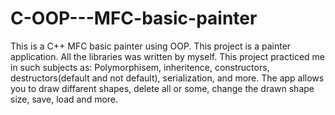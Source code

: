 # C-OOP---MFC-basic-painter
This is a C++  MFC basic painter using OOP. 
This project is a painter application.
All the libraries was written by myself.
This project practiced me in such subjects as: Polymorphisem, inheritence, constructors, destructors(default and not default), serialization, and more.
The app allows you to draw diffarent shapes, delete all or some, change the drawn shape size, save, load and more. 
